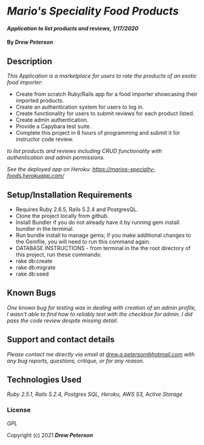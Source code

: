 # _Mario's Speciality Food Products_

#### _Application to list products and reviews, 1/17/2020_

#### By _**Drew Peterson**_

## Description

_This Application is a marketplace for users to rate the products of an exotic food importer:_

* Create from scratch Ruby/Rails app for a food importer showcasing their imported products.
* Create an authentication system for users to log in.
* Create functionality for users to submit reviews for each product listed.
* Create admin authentication.
* Provide a Capybara test suite.
* Complete this project in 8 hours of programming and submit it for instructor code review.

_to list products and reviews including CRUD functionality with authentication and admin permissions._

_See the deployed app on Heroku: https://marios-specialty-foods.herokuapp.com/_

## Setup/Installation Requirements

* Requires Ruby 2.6.5, Rails 5.2.4 and PostgresQL. 
* Clone the project locally from github.
* Install Bundler if you do not already have it by running gem install bundler in the terminal.
* Run bundle install to manage gems; if you make additional changes to the Gemfile, you will need to run this command again.
* DATABASE INSTRUCTIONS - from terminal in the the root directory of this project, run these commands:
*   rake db:create
*   rake db:migrate
*   rake db:seed

## Known Bugs

_One known bug for testing was in dealing with creation of an admin profile, I wasn't able to find how to reliably test with the checkbox for admin.  I did pass the code review despite missing detail._

## Support and contact details

_Please contact me directly via email at drew.a.peterson@hotmail.com with any bug reports, questions, critique, or for any reason._

## Technologies Used

_Ruby 2.5.1, Rails 5.2.4, Postgres SQL, Heroku, AWS S3, Active Storage_

### License

*GPL*



Copyright (c) 2021 **_Drew Peterson_**

